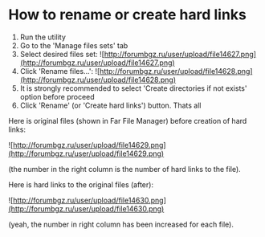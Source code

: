 # How to rename or create hard links #

  1. Run the utility
  1. Go to the 'Manage files sets' tab
  1. Select desired files set: ![http://forumbgz.ru/user/upload/file14627.png](http://forumbgz.ru/user/upload/file14627.png)
  1. Click 'Rename files...': ![http://forumbgz.ru/user/upload/file14628.png](http://forumbgz.ru/user/upload/file14628.png)
  1. It is strongly recommended to select 'Create directories if not exists' option before proceed
  1. Click 'Rename' (or 'Create hard links') button. Thats all

Here is original files (shown in Far File Manager) before creation of hard links:

![http://forumbgz.ru/user/upload/file14629.png](http://forumbgz.ru/user/upload/file14629.png)

(the number in the right column is the number of hard links to the file).

Here is hard links to the original files (after):

![http://forumbgz.ru/user/upload/file14630.png](http://forumbgz.ru/user/upload/file14630.png)

(yeah, the number in right column has been increased for each file).